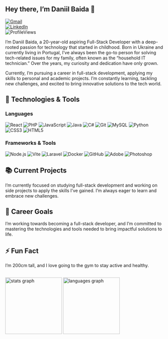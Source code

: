 
## Hey there, I’m Daniil Baida 👋  
[![Gmail](https://img.shields.io/badge/Gmail-%23333?style=flat&logo=gmail&logoColor=white)](mailto:devbaida78@gmail.com)  
[![LinkedIn](https://img.shields.io/badge/LinkedIn-0077B5?style=flat&logo=linkedin&logoColor=white)](https://pt.linkedin.com/in/daniil-baida-689b7b221)  
![ProfileViews](https://komarev.com/ghpvc/?username=DaniilBaida&label=Profile%20views&color=70A5FD&style=flat)

I’m Daniil Baida, a 20-year-old aspiring Full-Stack Developer with a deep-rooted passion for technology that started in childhood. Born in Ukraine and currently living in Portugal, I’ve always been the go-to person for solving tech-related issues for my family, often known as the “household IT technician.” Over the years, my curiosity and dedication have only grown.

Currently, I’m pursuing a career in full-stack development, applying my skills to personal and academic projects. I’m constantly learning, tackling new challenges, and excited to bring innovative solutions to the tech world.

## 🔧 Technologies & Tools  
### Languages  
![React](https://img.shields.io/badge/React-61DAFB?style=flat&logo=react&logoColor=black)
![PHP](https://img.shields.io/badge/PHP-777BB4?style=flat&logo=php&logoColor=white)
![JavaScript](https://img.shields.io/badge/JavaScript-F7DF1E?style=flat&logo=javascript&logoColor=black)
![Java](https://img.shields.io/badge/Java-007396?style=flat&logo=java&logoColor=white)
![C#](https://img.shields.io/badge/C%23-239120?style=flat&logo=c-sharp&logoColor=white)
![Git](https://img.shields.io/badge/Git-F05032?style=flat&logo=git&logoColor=white)
![MySQL](https://img.shields.io/badge/MySQL-4479A1?style=flat&logo=mysql&logoColor=white)
![Python](https://img.shields.io/badge/Python-3776AB?style=flat&logo=python&logoColor=white)
![CSS3](https://img.shields.io/badge/CSS3-1572B6?style=flat&logo=css3&logoColor=white)
![HTML5](https://img.shields.io/badge/HTML5-E34F26?style=flat&logo=html5&logoColor=white)

### Frameworks & Tools  
![Node.js](https://img.shields.io/badge/Node.js-339933?style=flat&logo=node.js&logoColor=white)
![Vite](https://img.shields.io/badge/Vite-646CFF?style=flat&logo=vite&logoColor=white)
![Laravel](https://img.shields.io/badge/Laravel-FF2D20?style=flat&logo=laravel&logoColor=white)
![Docker](https://img.shields.io/badge/Docker-2496ED?style=flat&logo=docker&logoColor=white)
![GitHub](https://img.shields.io/badge/GitHub-181717?style=flat&logo=github&logoColor=white)
![Adobe](https://img.shields.io/badge/Adobe-FF0000?style=flat&logo=adobe&logoColor=white)
![Photoshop](https://img.shields.io/badge/Photoshop-31A8FF?style=flat&logo=adobe-photoshop&logoColor=white)

## 📚 Current Projects  
I’m currently focused on studying full-stack development and working on side projects to apply the skills I’ve gained. I’m always eager to learn and embrace new challenges.

## 🎯 Career Goals  
I’m working towards becoming a full-stack developer, and I’m committed to mastering the technologies and tools needed to bring impactful solutions to life.

## ⚡ Fun Fact  
I’m 200cm tall, and I love going to the gym to stay active and healthy.

##

<div>
  <img src="https://github-readme-stats.vercel.app/api?username=DaniilBaida&theme=tokyonight&hide_border=true&count_private=true" height="180" alt="stats graph"  />
  <img src="https://github-readme-stats.vercel.app/api/top-langs/?username=DaniilBaida&theme=tokyonight&hide_border=true&include_all_commits=true&count_private=true&layout=compact" height="180" alt="languages graph"  />
</div>
